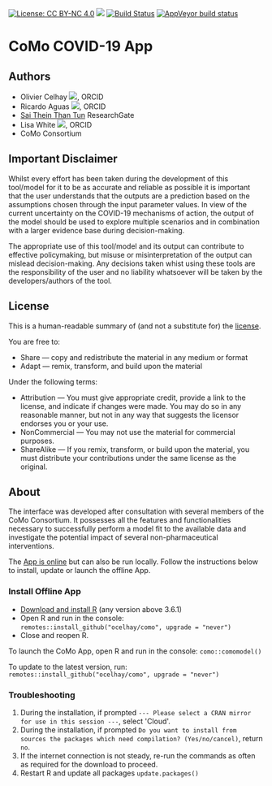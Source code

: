 <!-- badges: start -->
[![License: CC BY-NC 4.0](https://img.shields.io/badge/License-CC%20BY--NC%204.0-lightgrey.svg)](https://creativecommons.org/licenses/by-nc/4.0/)
[![](https://img.shields.io/badge/devel%20version-12.10-blue.svg)](https://github.com/ocelhay/como)
[![Build Status](https://travis-ci.org/ocelhay/como.svg?branch=master)](https://travis-ci.org/ocelhay/como)
[![AppVeyor build status](https://ci.appveyor.com/api/projects/status/github/ocelhay/como?branch=master&svg=true)](https://ci.appveyor.com/project/ocelhay/como)
<!-- badges: end -->

# CoMo COVID-19 App

## Authors

- Olivier Celhay <a href="https://orcid.org/0000-0002-2971-9110" width="16" height="16" target="_blank"><img src="https://orcid.org/sites/default/files/images/orcid_16x16(1).gif" border="0"></a>, ORCID
- Ricardo Aguas <a href="https://orcid.org/0000-0002-6507-6597" width="16" height="16" target="_blank"><img src="https://orcid.org/sites/default/files/images/orcid_16x16(1).gif" border="0"></a>, ORCID
- [Sai Thein Than Tun](https://www.researchgate.net/profile/Sai_Thein_Than_Tun) ResearchGate
- Lisa White <a href="https://orcid.org/0000-0002-6523-185X" width="16" height="16" target="_blank"><img src="https://orcid.org/sites/default/files/images/orcid_16x16(1).gif" border="0"></a>, ORCID
- CoMo Consortium

## Important Disclaimer

Whilst every effort has been taken during the development of this tool/model for it to be as accurate and reliable as possible it is important that the user understands that the outputs are a prediction based on the assumptions chosen through the input parameter values. In view of the current uncertainty on the COVID-19 mechanisms of action, the output of the model should be used to explore multiple scenarios and in combination with a larger evidence base during decision-making.

The appropriate use of this tool/model and its output can contribute to effective policymaking, but misuse or misinterpretation of the output can mislead decision-making. Any decisions taken whist using these tools are the responsibility of the user and no liability whatsoever will be taken by the developers/authors of the tool.

## License

This is a human-readable summary of (and not a substitute for) the [license](https://github.com/ocelhay/como/blob/master/LICENSE.txt).

You are free to:

- Share — copy and redistribute the material in any medium or format
- Adapt — remix, transform, and build upon the material

Under the following terms:

- Attribution — You must give appropriate credit, provide a link to the license, and indicate if changes were made. You may do so in any reasonable manner, but not in any way that suggests the licensor endorses you or your use.
- NonCommercial — You may not use the material for commercial purposes.
- ShareAlike — If you remix, transform, or build upon the material, you must distribute your contributions under the same license as the original.

## About

The interface was developed after consultation with several members of the CoMo Consortium. It possesses all the features and functionalities necessary to successfully perform a model fit to the available data and investigate the potential impact of several non-pharmaceutical interventions.

The [App is online](https://comomodel.net) but can also be run locally. Follow the instructions below to install, update or launch the offline App.


### Install Offline App

- [Download and install R](https://cran.r-project.org) (any version above 3.6.1)
- Open R and run in the console: `remotes::install_github("ocelhay/como", upgrade = "never")`
- Close and reopen R.

To launch the CoMo App, open R and run in the console: `como::comomodel()`

To update to the latest version, run: `remotes::install_github("ocelhay/como", upgrade = "never")`


### Troubleshooting

1. During the installation, if prompted `--- Please select a CRAN mirror for use in this session ---`, select 'Cloud'.
2. During the installation, if prompted `Do you want to install from sources the packages which need compilation? (Yes/no/cancel)`, return `no`.
3. If the internet connection is not steady, re-run the commands as often as required for the download to proceed.
4. Restart R and update all packages `update.packages()`

